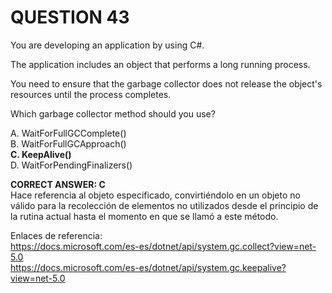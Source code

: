 # QUESTION 43

You are developing an application by using C#.   

The application includes an object that performs a long running process.   

You need to ensure that the garbage collector does not release the object's resources until the process
completes.

Which garbage collector method should you use?

A. WaitForFullGCComplete()     
B. WaitForFullGCApproach()     
**C. KeepAlive()**     
D. WaitForPendingFinalizers()     

**CORRECT ANSWER: C**    
Hace referencia al objeto especificado, convirtiéndolo en un objeto no válido para la recolección de elementos no utilizados desde el principio de la rutina actual hasta el momento en que se llamó a este método.

Enlaces de referencia:   
https://docs.microsoft.com/es-es/dotnet/api/system.gc.collect?view=net-5.0    
https://docs.microsoft.com/es-es/dotnet/api/system.gc.keepalive?view=net-5.0    
